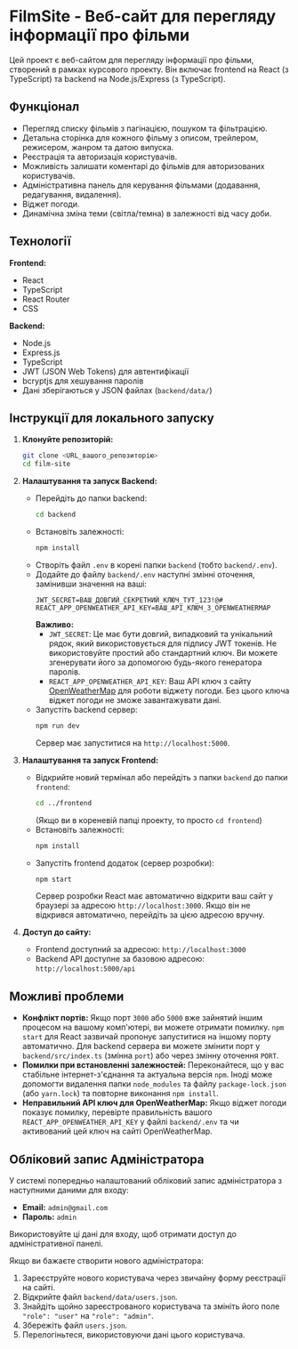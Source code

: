 # FilmSite - Веб-сайт для перегляду інформації про фільми

Цей проект є веб-сайтом для перегляду інформації про фільми, створений в рамках курсового проекту. Він включає frontend на React (з TypeScript) та backend на Node.js/Express (з TypeScript).

## Функціонал

*   Перегляд списку фільмів з пагінацією, пошуком та фільтрацією.
*   Детальна сторінка для кожного фільму з описом, трейлером, режисером, жанром та датою випуска.
*   Реєстрація та авторизація користувачів.
*   Можливість залишати коментарі до фільмів для авторизованих користувачів.
*   Адміністративна панель для керування фільмами (додавання, редагування, видалення).
*   Віджет погоди.
*   Динамічна зміна теми (світла/темна) в залежності від часу доби.

## Технології

**Frontend:**
*   React
*   TypeScript
*   React Router
*   CSS

**Backend:**
*   Node.js
*   Express.js
*   TypeScript
*   JWT (JSON Web Tokens) для автентифікації
*   bcryptjs для хешування паролів
*   Дані зберігаються у JSON файлах (`backend/data/`)


## Інструкції для локального запуску

1.  **Клонуйте репозиторій:**
    ```bash
    git clone <URL_вашого_репозиторію>
    cd film-site
    ```

2.  **Налаштування та запуск Backend:**

    *   Перейдіть до папки backend:
        ```bash
        cd backend
        ```
    *   Встановіть залежності:
        ```bash
        npm install
        ```
    *   Створіть файл `.env` в корені папки `backend` (тобто `backend/.env`).
    *   Додайте до файлу `backend/.env` наступні змінні оточення, замінивши значення на ваші:
        ```env
        JWT_SECRET=ВАШ_ДОВГИЙ_СЕКРЕТНИЙ_КЛЮЧ_ТУТ_123!@#
        REACT_APP_OPENWEATHER_API_KEY=ВАШ_API_КЛЮЧ_З_OPENWEATHERMAP
        ```
        **Важливо:**
        *   `JWT_SECRET`: Це має бути довгий, випадковий та унікальний рядок, який використовується для підпису JWT токенів. Не використовуйте простий або стандартний ключ. Ви можете згенерувати його за допомогою будь-якого генератора паролів.
        *   `REACT_APP_OPENWEATHER_API_KEY`: Ваш API ключ з сайту [OpenWeatherMap](https://openweathermap.org/api) для роботи віджету погоди. Без цього ключа віджет погоди не зможе завантажувати дані.
    *   Запустіть backend сервер:
        ```bash
        npm run dev
        ```
        Сервер має запуститися на `http://localhost:5000`.

3.  **Налаштування та запуск Frontend:**

    *   Відкрийте новий термінал або перейдіть з папки `backend` до папки `frontend`:
        ```bash
        cd ../frontend
        ```
        (Якщо ви в кореневій папці проекту, то просто `cd frontend`)
    *   Встановіть залежності:
        ```bash
        npm install
        ```
    *   Запустіть frontend додаток (сервер розробки):
        ```bash
        npm start
        ```
        Сервер розробки React має автоматично відкрити ваш сайт у браузері за адресою `http://localhost:3000`. Якщо він не відкрився автоматично, перейдіть за цією адресою вручну.

4.  **Доступ до сайту:**
    *   Frontend доступний за адресою: `http://localhost:3000`
    *   Backend API доступне за базовою адресою: `http://localhost:5000/api`

## Можливі проблеми

*   **Конфлікт портів:** Якщо порт `3000` або `5000` вже зайнятий іншим процесом на вашому комп'ютері, ви можете отримати помилку. `npm start` для React зазвичай пропонує запуститися на іншому порту автоматично. Для backend сервера ви можете змінити порт у `backend/src/index.ts` (змінна `port`) або через змінну оточення `PORT`.
*   **Помилки при встановленні залежностей:** Переконайтеся, що у вас стабільне інтернет-з'єднання та актуальна версія `npm`. Іноді може допомогти видалення папки `node_modules` та файлу `package-lock.json` (або `yarn.lock`) та повторне виконання `npm install`.
*   **Неправильний API ключ для OpenWeatherMap:** Якщо віджет погоди показує помилку, перевірте правильність вашого `REACT_APP_OPENWEATHER_API_KEY` у файлі `backend/.env` та чи активований цей ключ на сайті OpenWeatherMap.

## Обліковий запис Адміністратора

У системі попередньо налаштований обліковий запис адміністратора з наступними даними для входу:

*   **Email:** `admin@gmail.com`
*   **Пароль:** `admin`

Використовуйте ці дані для входу, щоб отримати доступ до адміністративної панелі.

Якщо ви бажаєте створити нового адміністратора:
1. Зареєструйте нового користувача через звичайну форму реєстрації на сайті.
2. Відкрийте файл `backend/data/users.json`.
3. Знайдіть щойно зареєстрованого користувача та змініть його поле `"role": "user"` на `"role": "admin"`.
4. Збережіть файл `users.json`.
5. Перелогіньтеся, використовуючи дані цього користувача.